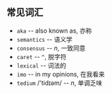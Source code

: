 ## 常见词汇

- `aka` -- also known as, 亦称
- `semantics` -- 语义学
- `consensus` -- *n*, 一致同意
- `caret` -- `^`, 脱字符
- `lexical` -- 词法的
- `imo` -- in my opinions, 在我看来
- `tedium` /'tidɪəm/ -- *n*, 单调乏味
